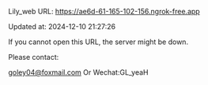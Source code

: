 Lily_web URL: https://ae6d-61-165-102-156.ngrok-free.app

Updated at: 2024-12-10 21:27:26

If you cannot open this URL, the server might be down.

Please contact: 

goley04@foxmail.com Or Wechat:GL_yeaH